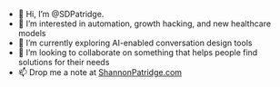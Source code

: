 - 👋 Hi, I’m @SDPatridge. 
- 👀 I’m interested in automation, growth hacking, and new healthcare models
- 🌱 I’m currently exploring AI-enabled conversation design tools
- 💞️ I’m looking to collaborate on something that helps people find solutions for their needs
- 📫 Drop me a note at <a href="www.shannonpatridge.com/contact">ShannonPatridge.com</a>

<!---
SDPatridge/SDPatridge is a ✨ special ✨ repository because its `README.md` (this file) appears on your GitHub profile.
You can click the Preview link to take a look at your changes.
--->
